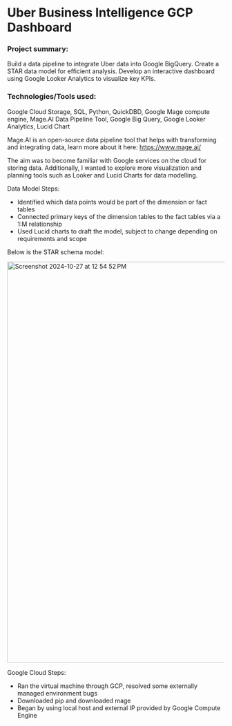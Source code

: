 # Uber Business Intelligence GCP Dashboard

### Project summary:
Build a data pipeline to integrate Uber data into Google BigQuery. Create a STAR data model for efficient analysis. Develop an interactive dashboard using Google Looker Analytics to visualize key KPIs.

### Technologies/Tools used:

Google Cloud Storage, SQL, Python, QuickDBD, Google Mage compute engine, Mage.AI Data Pipeline Tool, Google Big Query, Google Looker Analytics, Lucid Chart

Mage.AI is an open-source data pipeline tool that helps with transforming and integrating data, learn more about it here: https://www.mage.ai/

The aim was to become familiar with Google services on the cloud for storing data. Additionally, I wanted to explore more visualization and planning tools such as Looker and Lucid Charts for data modelling. 

Data Model Steps:
- Identified which data points would be part of the dimension or fact tables
- Connected primary keys of the dimension tables to the fact tables via a 1:M relationship
- Used Lucid charts to draft the model, subject to change depending on requirements and scope

Below is the STAR schema model:

<img width="929" alt="Screenshot 2024-10-27 at 12 54 52 PM" src="https://github.com/user-attachments/assets/b723c328-8ea7-4156-a133-eb8b88e4db15">

Google Cloud Steps:

- Ran the virtual machine through GCP, resolved some externally managed environment bugs 
- Downloaded pip and downloaded mage
- Began by using local host and external IP provided by Google Compute Engine

